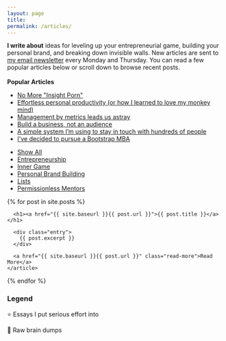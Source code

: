 ```yaml
---
layout: page
title: 
permalink: /articles/
---
```





<div class="posts">
  
<article class="post">

  <strong>I write about</strong> ideas for leveling up your entrepreneurial game, building your personal brand, and breaking down invisible walls. New articles are sent to <a href="/newsletter">my email newsletter</a> every Monday and Thursday. You can read a few popular articles below or scroll down to browse recent posts.
<br> <br>
  <strong>Popular Articles</strong>
<div class="noyellowlinks">
  <ul>
    <li><a href="/insight-porn">No More "Insight Porn"</a></li>
    <li><a href="/personal-productivity">Effortless personal productivity (or how I learned to love my monkey mind)</a></li>
    <li><a href="/metrics">Management by metrics leads us astray</a></li>
    <li><a href="/build_an_audience">Build a business, not an audience</a></li>
    <li><a href="/stay-in-touch">A simple system I’m using to stay in touch with hundreds of people</a></li>
    <li><a href="/mba">I've decided to pursue a Bootstrap MBA</a></li>
  </ul>
</div>
</article>




<div class="cat-nav">
  <ul>
    <li>
      <a class="is-active" href="/articles">Show All</a>
    </li>
    <li>
    <a href="/entrepreneurship" class="btn-nav">Entrepreneurship</a>
          </li>
    <li>
      <a href="/inner-game" class="btn-nav">Inner Game</a>
    </li>
    <li>
      <a href="/personal-brand-building" class="btn-nav">Personal Brand Building</a>
    </li>
        <li>
    <a href="/lists" class="btn-nav">Lists</a>
          </li>
    <li>
      <a href="/profiles" class="btn-nav">Permissionless Mentors</a>
    </li>
  </ul>
</div>

  

  {% for post in site.posts %}
    <article class="post">

      <h1><a href="{{ site.baseurl }}{{ post.url }}">{{ post.title }}</a></h1>

      <div class="entry">
        {{ post.excerpt }}
      </div>

      <a href="{{ site.baseurl }}{{ post.url }}" class="read-more">Read More</a>
    </article>
  {% endfor %}

  <article class="post">
  <h1>Legend</h1>
    <p>⭐️ Essays I put serious effort into</p>
    <p>🧠 Raw brain dumps</p>
  </article>
</div>